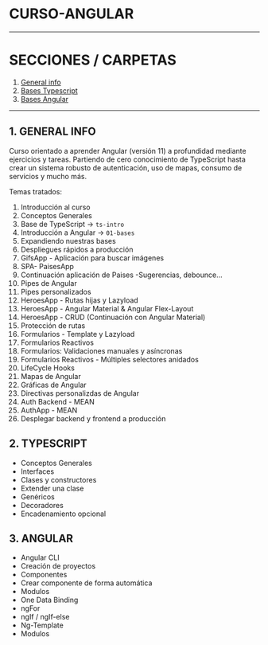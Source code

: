 # CURSO-ANGULAR

---

# SECCIONES / CARPETAS

1. [ General info](#general-info)
2. [ Bases Typescript](#bases-typescript)
3. [Bases Angular](#bases-angular)

---

## 1. GENERAL INFO

Curso orientado a aprender Angular (versión 11) a profundidad mediante ejercicios y tareas. Partiendo de cero conocimiento de TypeScript hasta crear un sistema robusto de autenticación, uso de mapas, consumo de servicios y mucho más.

Temas tratados:

1. Introducción al curso
2. Conceptos Generales
3. Base de TypeScript -> `ts-intro`
4. Introducción a Angular -> `01-bases`
5. Expandiendo nuestras bases
6. Despliegues rápidos a producción
7. GifsApp - Aplicación para buscar imágenes
8. SPA- PaisesApp
9. Continuación aplicación de Paises -Sugerencias, debounce...
10. Pipes de Angular
11. Pipes personalizados
12. HeroesApp - Rutas hijas y Lazyload
13. HeroesApp - Angular Material & Angular Flex-Layout
14. HeroesApp - CRUD (Continuación con Angular Material)
15. Protección de rutas
16. Formularios - Template y Lazyload
17. Formularios Reactivos
18. Formularios: Validaciones manuales y asíncronas
19. Formularios Reactivos - Múltiples selectores anidados
20. LifeCycle Hooks
21. Mapas de Angular
22. Gráficas de Angular
23. Directivas personalizdas de Angular
24. Auth Backend - MEAN
25. AuthApp - MEAN
26. Desplegar backend y frontend a producción

## 2. TYPESCRIPT

- Conceptos Generales
- Interfaces
- Clases y constructores
- Extender una clase
- Genéricos
- Decoradores
- Encadenamiento opcional

## 3. ANGULAR

- Angular CLI
- Creación de proyectos
- Componentes
- Crear componente de forma automática
- Modulos
- One Data Binding
- ngFor
- ngIf / ngIf-else
- Ng-Template
- Modulos

